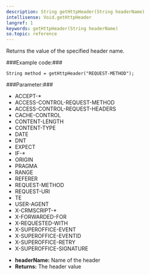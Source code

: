 ```yaml
---
description: String getHttpHeader(String headerName)
intellisense: Void.getHttpHeader
langref: 1
keywords: getHttpHeader(String headerName)
so.topic: reference
---
```


Returns the value of the specified header name.

###Example code:###


    String method = getHttpHeader("REQUEST-METHOD");




###Parameter:###


 - ACCEPT-*
 - ACCESS-CONTROL-REQUEST-METHOD
 - ACCESS-CONTROL-REQUEST-HEADERS
 - CACHE-CONTROL
 - CONTENT-LENGTH
 - CONTENT-TYPE
 - DATE
 - DNT
 - EXPECT
 - IF-*
 - ORIGIN
 - PRAGMA
 - RANGE
 - REFERER
 - REQUEST-METHOD
 - REQUEST-URI
 - TE
 - USER-AGENT
 - X-CRMSCRIPT-*
 - X-FORWARDED-FOR
 - X-REQUESTED-WITH
 - X-SUPEROFFICE-EVENT
 - X-SUPEROFFICE-EVENTID
 - X-SUPEROFFICE-RETRY
 - X-SUPEROFFICE-SIGNATURE

* **headerName:** Name of the header
* **Returns:** The header value
